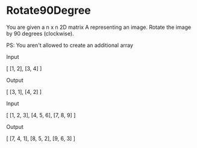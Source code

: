 # Rotate90Degree
You are given a n x n 2D matrix A representing an image.
Rotate the image by 90 degrees (clockwise).

PS: You aren't allowed to create an additional array


Input

[
    [1, 2],
    [3, 4]
 ]

Output

[
    [3, 1],
    [4, 2]
 ]

Input

[
    [1, 2, 3],
    [4, 5, 6],
    [7, 8, 9]
 ]

Output

[
    [7, 4, 1],
    [8, 5, 2],
    [9, 6, 3]
 ]
